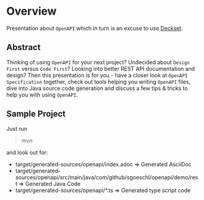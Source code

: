 # Overview

Presentation about `OpenAPI` which in turn is an excuse to use [Deckset](https://www.deckset.com).

## Abstract

Thinking of using `OpenAPI` for your next project? Undecided about `Design First` versus `Code First`? Looking into better REST API documentation and design? Then this presentation is for you - have a closer look at `OpenAPI Specification` together, check out tools helping you writing `OpenAPI` files, dive into Java source code generation and discuss a few tips & tricks to help you with using `OpenAPI`.

## Sample Project

Just run

> mvn

and look out for:

* target/generated-sources/openapi/index.adoc => Generated AsciiDoc
* target/generated-sources/openapi/src/main/java/com/github/sgoeschl/openapi/demo/rest => Generated Java Code
* target/generated-sources/openapi/*.ts => Generated type script code
